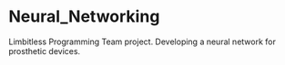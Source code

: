 # Neural_Networking
Limbitless Programming Team project. Developing a neural network for prosthetic devices.
